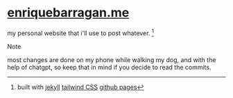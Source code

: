 # [enriquebarragan.me](https://enriquebarragan.github.io)
my personal website that i'll use to post whatever. [^1]

> [!NOTE]
> most changes are done on my phone while walking my dog, and with the help of chatgpt, so keep that in mind if you decide to read the commits. 

[^1]: built with
  [jekyll](https://jekyllrb.com/)
    [tailwind CSS](https://tailwindcss.com/)
      [github pages](https://pages.github.com/)


